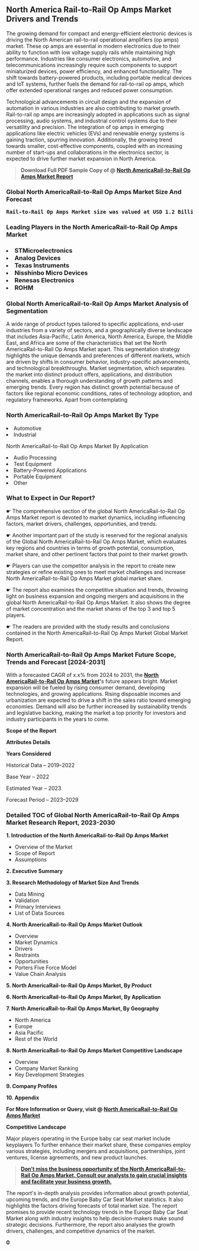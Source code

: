 <p><h2>North America Rail-to-Rail Op Amps Market Drivers and Trends</h2><p>The growing demand for compact and energy-efficient electronic devices is driving the North American rail-to-rail operational amplifiers (op amps) market. These op amps are essential in modern electronics due to their ability to function with low voltage supply rails while maintaining high performance. Industries like consumer electronics, automotive, and telecommunications increasingly require such components to support miniaturized devices, power efficiency, and enhanced functionality. The shift towards battery-powered products, including portable medical devices and IoT systems, further fuels the demand for rail-to-rail op amps, which offer extended operational ranges and reduced power consumption.</p><p>Technological advancements in circuit design and the expansion of automation in various industries are also contributing to market growth. Rail-to-rail op amps are increasingly adopted in applications such as signal processing, audio systems, and industrial control systems due to their versatility and precision. The integration of op amps in emerging applications like electric vehicles (EVs) and renewable energy systems is gaining traction, spurring innovation. Additionally, the growing trend towards smaller, cost-effective components, coupled with an increasing number of start-ups and collaborations in the electronics sector, is expected to drive further market expansion in North America.</p></p><blockquote id="" class=""><strong>Download Full PDF Sample Copy of @&nbsp;<a href="https://www.verifiedmarketreports.com/download-sample/?rid=333638&utm_source=GitHub-Jan&utm_medium=260" target="_blank">North AmericaRail-to-Rail Op Amps Market Report</a>&nbsp;&nbsp;</strong></blockquote><h3 id="" class=""><strong>Global&nbsp;North AmericaRail-to-Rail Op Amps Market Size And Forecast</strong></h3><pre class="reader-text-block__code-block"><strong>Rail-to-Rail Op Amps Market size was valued at USD 1.2 Billion in 2022 and is projected to reach USD 2.5 Billion by 2030, growing at a CAGR of 9.5% from 2024 to 2030.</strong></pre><h3 id="" class="">Leading Players in the&nbsp;North AmericaRail-to-Rail Op Amps Market</h3><h3 class=""></Li><Li>STMicroelectronics</Li><Li> Analog Devices</Li><Li> Texas Instruments</Li><Li> Nisshinbo Micro Devices</Li><Li> Renesas Electronics</Li><Li> ROHM</h3><h3 id="" class="">Global&nbsp;North AmericaRail-to-Rail Op Amps Market Analysis of Segmentation</h3><p id="" class="">A wide range of product types tailored to specific applications, end-user industries from a variety of sectors, and a geographically diverse landscape that includes Asia-Pacific, Latin America, North America, Europe, the Middle East, and Africa are some of the characteristics that set the North AmericaRail-to-Rail Op Amps Market apart. This segmentation strategy highlights the unique demands and preferences of different markets, which are driven by shifts in consumer behavior, industry-specific advancements, and technological breakthroughs. Market segmentation, which separates the market into distinct product offers, applications, and distribution channels, enables a thorough understanding of growth patterns and emerging trends. Every region has distinct growth potential because of factors like regional economic conditions, rates of technology adoption, and regulatory frameworks. Apart from contemplating</p><h3 id="" class="">North AmericaRail-to-Rail Op Amps Market&nbsp;By Type</h3><p></Li><Li>Automotive</Li><Li> Industrial</p><div class="" data-test-id=""><p>North AmericaRail-to-Rail Op Amps Market&nbsp;By Application</p></div><p class=""></Li><Li>Audio Processing</Li><Li> Test Equipment</Li><Li> Battery-Powered Applications</Li><Li> Portable Equipment</Li><Li> Other</p><div class="" data-test-id=""><h3><span class="">What to Expect in Our Report?</span></h3></div><div class="" data-test-id=""><p><span class="">☛ The comprehensive section of the global North AmericaRail-to-Rail Op Amps Market report is devoted to market dynamics, including influencing factors, market drivers, challenges, opportunities, and trends.</span></p></div><div class="" data-test-id=""><p><span class="">☛ Another important part of the study is reserved for the regional analysis of the Global North AmericaRail-to-Rail Op Amps Market, which evaluates key regions and countries in terms of growth potential, consumption, market share, and other pertinent factors that point to their market growth.</span></p></div><div class="" data-test-id=""><p><span class="">☛ Players can use the competitor analysis in the report to create new strategies or refine existing ones to meet market challenges and increase North AmericaRail-to-Rail Op Amps Market global market share.</span></p></div><div class="" data-test-id=""><p><span class="">☛ The report also examines the competitive situation and trends, throwing light on business expansion and ongoing mergers and acquisitions in the global North AmericaRail-to-Rail Op Amps Market. It also shows the degree of market concentration and the market shares of the top 3 and top 5 players.</span></p></div><div class="" data-test-id=""><p><span class="">☛ The readers are provided with the study results and conclusions contained in the North AmericaRail-to-Rail Op Amps Market Global Market Report.</span></p></div><div class="" data-test-id=""><h3><span class="">North AmericaRail-to-Rail Op Amps Market Future Scope, Trends and Forecast [2024-2031]</span></h3></div><div class="" data-test-id=""><p><span class="">With a forecasted CAGR of x.x% from 2024 to 2031, the <strong><a href="https://www.verifiedmarketreports.com/download-sample/?rid=333638&utm_source=GitHub-Jan&utm_medium=260" target="_blank">North AmericaRail-to-Rail Op Amps Market</a>'</strong>s future appears bright. Market expansion will be fueled by rising consumer demand, developing technologies, and growing applications. Rising disposable incomes and urbanization are expected to drive a shift in the sales ratio toward emerging economies. Demand will also be further increased by sustainability trends and legislative backing, making the market a top priority for investors and industry participants in the years to come.</span></p><p id="ember66" class="ember-view reader-text-block__paragraph"><strong>Scope of the Report</strong></p><p id="ember67" class="ember-view reader-text-block__paragraph"><strong>Attributes Details</strong></p><p id="ember68" class="ember-view reader-text-block__paragraph"><strong>Years Considered</strong></p><p id="ember69" class="ember-view reader-text-block__paragraph">Historical Data &ndash; 2019&ndash;2022</p><p id="ember70" class="ember-view reader-text-block__paragraph">Base Year &ndash; 2022</p><p id="ember71" class="ember-view reader-text-block__paragraph">Estimated Year &ndash; 2023</p><p id="ember72" class="ember-view reader-text-block__paragraph">Forecast Period &ndash; 2023&ndash;2029</p></div><h3 id="" class="">Detailed TOC of Global North AmericaRail-to-Rail Op Amps Market Research Report, 2023-2030</h3><p id="" class=""><strong>1. Introduction of the North AmericaRail-to-Rail Op Amps Market</strong></p><ul><li>Overview of the Market</li><li>Scope of Report</li><li>Assumptions</li></ul><p id="" class=""><strong>2. Executive Summary</strong></p><p id="" class=""><strong>3. Research Methodology of Market Size And Trends</strong></p><ul><li>Data Mining</li><li>Validation</li><li>Primary Interviews</li><li>List of Data Sources</li></ul><p id="" class=""><strong>4. North AmericaRail-to-Rail Op Amps Market Outlook</strong></p><ul><li>Overview</li><li>Market Dynamics</li><li>Drivers</li><li>Restraints</li><li>Opportunities</li><li>Porters Five Force Model</li><li>Value Chain Analysis</li></ul><p id="" class=""><strong>5. North AmericaRail-to-Rail Op Amps Market, By Product</strong></p><p id="" class=""><strong>6. North AmericaRail-to-Rail Op Amps Market, By Application</strong></p><p id="" class=""><strong>7. North AmericaRail-to-Rail Op Amps Market, By Geography</strong></p><ul><li>North America</li><li>Europe</li><li>Asia Pacific</li><li>Rest of the World</li></ul><p id="" class=""><strong>8. North AmericaRail-to-Rail Op Amps Market Competitive Landscape</strong></p><ul><li>Overview</li><li>Company Market Ranking</li><li>Key Development Strategies</li></ul><p id="" class=""><strong>9. Company Profiles</strong></p><p id="" class=""><strong>10. Appendix</strong></p><p><strong>For More Information or Query, visit&nbsp;@ <a href="https://www.verifiedmarketreports.com/product/rail-to-rail-op-amps-market/" target="_blank">North AmericaRail-to-Rail Op Amps Market</a></strong></p><p id="ember61" class="ember-view reader-text-block__paragraph"><strong>Competitive Landscape</strong></p><p id="ember62" class="ember-view reader-text-block__paragraph">Major players operating in the Europe baby car seat market include keyplayers To further enhance their market share, these companies employ various strategies, including mergers and acquisitions, partnerships, joint ventures, license agreements, and new product launches.</p><blockquote id="ember63" class="ember-view reader-text-block__blockquote"><strong><a href="https://www.verifiedmarketreports.com/download-sample/?rid=333638&utm_source=GitHub-Jan&utm_medium=260" target="_blank">Don&rsquo;t miss the business opportunity of the North AmericaRail-to-Rail Op Amps Market. Consult our analysts to gain crucial insights and facilitate your business growth.</a></strong></blockquote><p id="ember64" class="ember-view reader-text-block__paragraph">The report's in-depth analysis provides information about growth potential, upcoming trends, and the Europe Baby Car Seat Market statistics. It also highlights the factors driving forecasts of total market size. The report promises to provide recent technology trends in the Europe Baby Car Seat Market along with industry insights to help decision-makers make sound strategic decisions. Furthermore, the report also analyses the growth drivers, challenges, and competitive dynamics of the market.</p><p class="ember-view reader-text-block__paragraph"><strong>0</strong></p>
